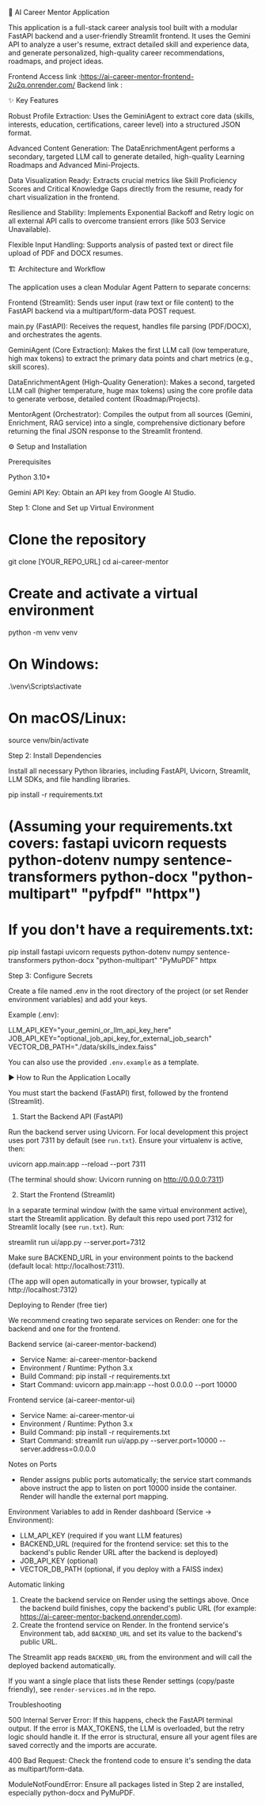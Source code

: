 🧠 AI Career Mentor Application

This application is a full-stack career analysis tool built with a modular FastAPI backend and a user-friendly Streamlit frontend. It uses the Gemini API to analyze a user's resume, extract detailed skill and experience data, and generate personalized, high-quality career recommendations, roadmaps, and project ideas.

Frontend Access link :https://ai-career-mentor-frontend-2u2q.onrender.com/
Backend link :

✨ Key Features

Robust Profile Extraction: Uses the GeminiAgent to extract core data (skills, interests, education, certifications, career level) into a structured JSON format.

Advanced Content Generation: The DataEnrichmentAgent performs a secondary, targeted LLM call to generate detailed, high-quality Learning Roadmaps and Advanced Mini-Projects.

Data Visualization Ready: Extracts crucial metrics like Skill Proficiency Scores and Critical Knowledge Gaps directly from the resume, ready for chart visualization in the frontend.

Resilience and Stability: Implements Exponential Backoff and Retry logic on all external API calls to overcome transient errors (like 503 Service Unavailable).

Flexible Input Handling: Supports analysis of pasted text or direct file upload of PDF and DOCX resumes.

🏗️ Architecture and Workflow

The application uses a clean Modular Agent Pattern to separate concerns:

Frontend (Streamlit): Sends user input (raw text or file content) to the FastAPI backend via a multipart/form-data POST request.

main.py (FastAPI): Receives the request, handles file parsing (PDF/DOCX), and orchestrates the agents.

GeminiAgent (Core Extraction): Makes the first LLM call (low temperature, high max tokens) to extract the primary data points and chart metrics (e.g., skill scores).

DataEnrichmentAgent (High-Quality Generation): Makes a second, targeted LLM call (higher temperature, huge max tokens) using the core profile data to generate verbose, detailed content (Roadmap/Projects).

MentorAgent (Orchestrator): Compiles the output from all sources (Gemini, Enrichment, RAG service) into a single, comprehensive dictionary before returning the final JSON response to the Streamlit frontend.

⚙️ Setup and Installation

Prerequisites

Python 3.10+

Gemini API Key: Obtain an API key from Google AI Studio.

Step 1: Clone and Set up Virtual Environment

# Clone the repository
git clone [YOUR_REPO_URL]
cd ai-career-mentor

# Create and activate a virtual environment
python -m venv venv
# On Windows:
.\venv\Scripts\activate
# On macOS/Linux:
source venv/bin/activate


Step 2: Install Dependencies

Install all necessary Python libraries, including FastAPI, Uvicorn, Streamlit, LLM SDKs, and file handling libraries.

pip install -r requirements.txt
# (Assuming your requirements.txt covers: fastapi uvicorn requests python-dotenv numpy sentence-transformers python-docx "python-multipart" "pyfpdf" "httpx")
# If you don't have a requirements.txt:
pip install fastapi uvicorn requests python-dotenv numpy sentence-transformers python-docx "python-multipart" "PyMuPDF" httpx



Step 3: Configure Secrets

Create a file named .env in the root directory of the project (or set Render environment variables) and add your keys.

Example (.env):

LLM_API_KEY="your_gemini_or_llm_api_key_here"
JOB_API_KEY="optional_job_api_key_for_external_job_search"
VECTOR_DB_PATH="./data/skills_index.faiss"

You can also use the provided `.env.example` as a template.

▶️ How to Run the Application Locally

You must start the backend (FastAPI) first, followed by the frontend (Streamlit).

1. Start the Backend API (FastAPI)

Run the backend server using Uvicorn. For local development this project uses port 7311
by default (see `run.txt`). Ensure your virtualenv is active, then:

uvicorn app.main:app --reload --port 7311

(The terminal should show: Uvicorn running on http://0.0.0.0:7311)

2. Start the Frontend (Streamlit)

In a separate terminal window (with the same virtual environment active), start the Streamlit application.
By default this repo used port 7312 for Streamlit locally (see `run.txt`). Run:

streamlit run ui/app.py --server.port=7312

Make sure BACKEND_URL in your environment points to the backend (default local: http://localhost:7311).

(The app will open automatically in your browser, typically at http://localhost:7312)

Deploying to Render (free tier)

We recommend creating two separate services on Render: one for the backend and one for the frontend.

Backend service (ai-career-mentor-backend)

- Service Name: ai-career-mentor-backend
- Environment / Runtime: Python 3.x
- Build Command: pip install -r requirements.txt
- Start Command: uvicorn app.main:app --host 0.0.0.0 --port 10000

Frontend service (ai-career-mentor-ui)

- Service Name: ai-career-mentor-ui
- Environment / Runtime: Python 3.x
- Build Command: pip install -r requirements.txt
- Start Command: streamlit run ui/app.py --server.port=10000 --server.address=0.0.0.0

Notes on Ports

- Render assigns public ports automatically; the service start commands above instruct the app to listen on port 10000 inside the container. Render will handle the external port mapping.

Environment Variables to add in Render dashboard (Service → Environment):

- LLM_API_KEY (required if you want LLM features)
- BACKEND_URL (required for the frontend service: set this to the backend's public Render URL after the backend is deployed)
- JOB_API_KEY (optional)
- VECTOR_DB_PATH (optional, if you deploy with a FAISS index)

Automatic linking

1. Create the backend service on Render using the settings above. Once the backend build finishes, copy the backend's public URL (for example: https://ai-career-mentor-backend.onrender.com).
2. Create the frontend service on Render. In the frontend service's Environment tab, add `BACKEND_URL` and set its value to the backend's public URL.

The Streamlit app reads `BACKEND_URL` from the environment and will call the deployed backend automatically.

If you want a single place that lists these Render settings (copy/paste friendly), see `render-services.md` in the repo.

Troubleshooting

500 Internal Server Error: If this happens, check the FastAPI terminal output. If the error is MAX_TOKENS, the LLM is overloaded, but the retry logic should handle it. If the error is structural, ensure all your agent files are saved correctly and the imports are accurate.

400 Bad Request: Check the frontend code to ensure it's sending the data as multipart/form-data.

ModuleNotFoundError: Ensure all packages listed in Step 2 are installed, especially python-docx and PyMuPDF.